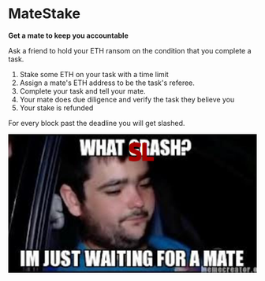 # MateStake

**Get a mate to keep you accountable**

Ask a friend to hold your ETH ransom on the condition that you complete a task.

1. Stake some ETH on your task with a time limit
2. Assign a mate's ETH address to be the task's referee.
3. Complete your task and tell your mate.
4. Your mate does due diligence and verify the task they believe you
5. Your stake is refunded

For every block past the deadline you will get slashed.

![Just Waiting for a Mate to save me from that slash](doc/waiting-for-a-mate.png "NO slash plz")
